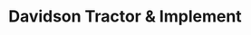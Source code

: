 ---
title: "Davidson Tractor & Implement"
url: /hugo/davidson-tractor-and-implement/
shop: general
---